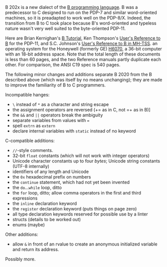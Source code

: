 B 202x is a new dialect of the
[B programming language](https://en.wikipedia.org/wiki/B_(programming_language)).
B was a predecessor to C designed to run on the PDP-7 and
similar word-oriented machines, so it is preadapted to
work well on the PDP-8/X.  Indeed, the transition from B
to C took place because B's word-oriented and typeless nature
wasn't very well suited to the byte-oriented PDP-11.

Here are Brian Kernighan's [B Tutorial](https://www.bell-labs.com/usr/dmr/www/btut.pdf),
Ken Thompson's [User's Reference to B](https://www.bell-labs.com/usr/dmr/www/kbman.html) for the PDP-11,
and S.C. Johnson's [User's Reference to B in MH-TSS](https://www.bell-labs.com/usr/dmr/www/bref.pdf).
an operating system for the Honeywell
(formerly GE) [H6070](https://en.wikipedia.org/wiki/Honeywell_6000_series),
a 36-bit computer with an 18-bit address space.
Note that the total length of these documents
is less than 60 pages, and the two Reference manuals
partly duplicate each other.
For comparison, the ANSI C19 spec is 540 pages.

The following minor changes and additions separate B 2020 from the B described above
(which was itself by no means unchanging);
they are made to improve the familiarity of B to C programmers.

Incompatible hanges:

 * `\` instead of `*` as a character and string escape
 * the assignment operators are reversed (+= as in C, not =+ as in B)]
 * the `&&` and `||` operators break the ambiguity
 * separate variables from values with `=`
 * spell `extrn` as `extern`
 * declare internal variables with `static` instead of no keyword

C-compatible additions:

 * `//`-style comments.
 * 32-bit `float` constants (which will not work with integer operators)
 * Unicode character constants up to four *bytes*; Unicode string constants (UTF-8 internally)
 * identifiers of any length and Unicode
 * the `0x` hexadecimal prefix on numbers
 * the `continue` statement, which had not yet been invented
 * the `do`...`while` loop, ditto
 * the `for` loop, ditto; allow comma operators in the first and third expressions
 * the `inline` declaration keyword
 * the `register` declaration keyword (puts things on page zero)
 * all type declaration keywords reserved for possible use by a linter
 * structs (details to be worked out)
 * enums (maybe)
 
 Other additions:
 
  * allow `&` in front of an rvalue to create an anonymous initialized variable
    and return its address.
 
 Possibly more.
 
